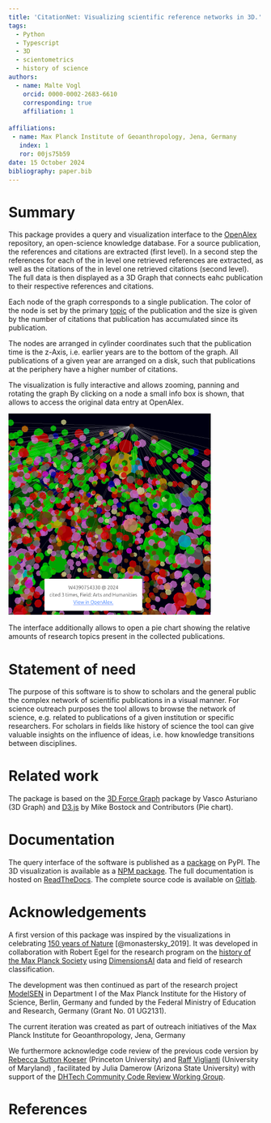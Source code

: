 ```yaml
---
title: 'CitationNet: Visualizing scientific reference networks in 3D.'
tags:
  - Python
  - Typescript
  - 3D
  - scientometrics
  - history of science
authors:
  - name: Malte Vogl
    orcid: 0000-0002-2683-6610
    corresponding: true
    affiliation: 1

affiliations:
 - name: Max Planck Institute of Geoanthropology, Jena, Germany
   index: 1
   ror: 00js75b59
date: 15 October 2024
bibliography: paper.bib
---
```


# Summary

This package provides a query and visualization interface to the [OpenAlex](https://openalex.org/) repository, an open-science knowledge database. For a source publication, the references and citations are extracted (first level). In a second step the references for each of the in level one retrieved references are extracted, as well as the citations of the in level one retrieved citations (second level). The full data is then displayed as a 3D Graph that connects eahc publication to their respective references and citations.

Each node of the graph corresponds to a single publication. The color of the node is set by the primary [topic](https://docs.openalex.org/api-entities/topics/topic-object) of the publication and the size is given by the number of citations that publication has accumulated since its publication. 

The nodes are arranged in cylinder coordinates such that the publication time is the z-Axis, i.e. earlier years are to the bottom of the graph. All publications of a given year are arranged on a disk, such that publications at the periphery have a higher number of citations.

The visualization is fully interactive and allows zooming, panning and rotating the graph By clicking on a node a small info box is shown, that allows to access the original data entry at OpenAlex.

![3D Graph and info box.\label{fig:visual}](../docs/_static/citationnet.png)

The interface additionally allows to open a pie chart showing the relative amounts of research topics present in the collected publications. 

# Statement of need

The purpose of this software is to show to scholars and the general public the complex network of scientific publications in a visual manner. For science outreach purposes the tool allows to browse the network of science, e.g. related to publications of a given institution or specific researchers. For scholars in fields like history of science the tool can give valuable insights on the influence of ideas, i.e. how knowledge transitions between disciplines. 

# Related work

The package is based on the [3D Force Graph](https://github.com/vasturiano/3d-force-graph) package by Vasco Asturiano (3D Graph) and [D3.js](https://github.com/d3/d3) by Mike Bostock and Contributors (Pie chart).

# Documentation

The query interface of the software is published as a [package](https://pypi.org/project/citationnet/) on PyPI. The 3D visualization is available as a [NPM package](https://www.npmjs.com/package/citationnet). The full documentation is hosted on [ReadTheDocs](https://citationnet.readthedocs.io). The complete source code is available on [Gitlab](https://gitlab.gwdg.de/mpigea/dt/citationnet).


# Acknowledgements

A first version of this package was inspired by the visualizations in celebrating [150 years of Nature](https://www.nature.com/immersive/d42859-019-00121-0/index.html) [@monastersky_2019]. It was developed in collaboration with Robert Egel for the research program on the [history of the Max Planck Society](https://gmpg.mpiwg-berlin.mpg.de) using [DimensionsAI](https://www.dimensions.ai/) data and field of research classification.

The development was then continued as part of the research project [ModelSEN](https://modelsen.gea.mpg.de) in Department I of the Max Planck Institute for the History of Science, Berlin, Germany and funded by the Federal Ministry of Education and Research, Germany (Grant No. 01 UG2131).

The current iteration was created as part of outreach initiatives of the Max Planck Institute for Geoanthropology, Jena, Germany

We furthermore acknowledge code review of the previous code version by [Rebecca Sutton Koeser](https://github.com/rlskoeser) (Princeton University)
and [Raff Viglianti](https://github.com/raffazizzi) (University of Maryland) , facilitated by Julia Damerow (Arizona State University) with support of the [DHTech Community Code Review Working Group](https://dhcodereview.github.io/). 


# References
